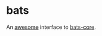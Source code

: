 # bats

An [awesome](https://github.com/kamangir/awesome-bash-cli) interface to [bats-core](https://github.com/bats-core/bats-core).